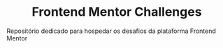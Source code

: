 <h1 align="center">Frontend Mentor Challenges</h1>
<p>Repositório dedicado para hospedar os desafios da plataforma Frontend Mentor</p>